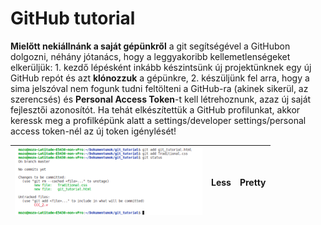# GitHub tutorial

**Mielőtt nekiállnánk a saját gépünkről** a git segítségével a GitHubon dolgozni, néhány jótanács, hogy a leggyakoribb kellemetlenségeket elkerüljük: 1. kezdő lépésként inkább készintsünk új projektünknek egy új GitHub repót és azt **klónozzuk** a gépünkre, 2. készüljünk fel arra, hogy a sima jelszóval nem fogunk tudni feltölteni a GitHub-ra (akinek sikerül, az szerencsés) és **Personal Access Token**-t kell létrehoznunk, azaz új saját fejlesztői azonosítót. Ha tehát elkészítettük a GitHub profilunkat, akkor keressk meg a profilképünk alatt a settings/developer settings/personal access token-nél az új token igénylését!


<img src="https://github.com/mozow01/InfoMC/blob/main/z_Git_and_GitHub_tutorial/git_3.png" width=300> | Less | Pretty
--- | --- | ---
